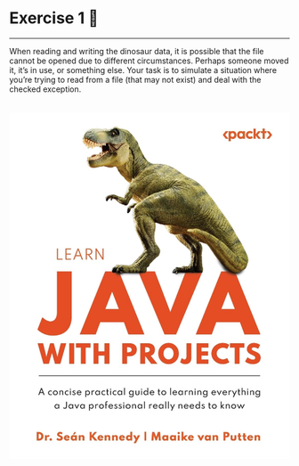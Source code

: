 # Exercise 1 📖
___
When reading and writing the dinosaur data, it is possible that the file cannot be opened due
to different circumstances. Perhaps someone moved it, it’s in use, or something else. Your task
is to simulate a situation where you’re trying to read from a file (that may not exist) and deal
with the checked exception.
<br /><br /><br />
![LearningWithProjects.jpg](../LearningWithProjects.jpg)